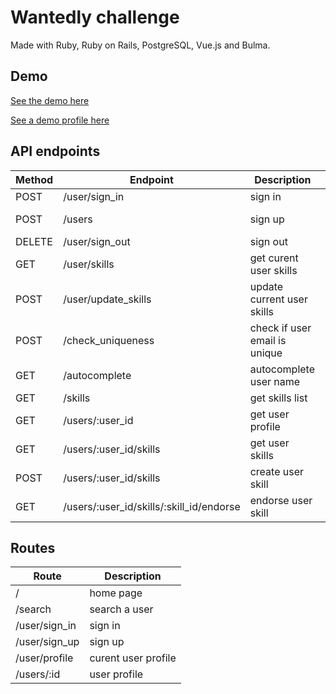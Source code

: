 # Wantedly challenge

Made with Ruby, Ruby on Rails, PostgreSQL, Vue.js and Bulma.

## Demo

[See the demo here](https://wantedly-web.herokuapp.com/)

[See a demo profile here](https://wantedly-web.herokuapp.com/users/1)

## API endpoints

| Method | Endpoint                                 | Description                   | Response    |
| ------ | ---------------------------------------- | ----------------------------- | ----------- |
| POST   | /user/sign_in                            | sign in                       | 200 OK      |
| POST   | /users                                   | sign up                       | 201 Created |
| DELETE | /user/sign_out                           | sign out                      | 200 OK      |
| GET    | /user/skills                             | get curent user skills        | 200 OK      |
| POST   | /user/update_skills                      | update current user skills    | 200 OK      |
| POST   | /check_uniqueness                        | check if user email is unique | 200 OK      |
| GET    | /autocomplete                            | autocomplete user name        | 200 OK      |
| GET    | /skills                                  | get skills list               | 200 OK      |
| GET    | /users/:user_id                          | get user profile              | 200 OK      |
| GET    | /users/:user_id/skills                   | get user skills               | 200 OK      |
| POST   | /users/:user_id/skills                   | create user skill             | 201 Created |
| GET    | /users/:user_id/skills/:skill_id/endorse | endorse user skill            | 200 OK      |

## Routes

| Route         | Description         |
| ------------- | ------------------- |
| /             | home page           |
| /search       | search a user       |
| /user/sign_in | sign in             |
| /user/sign_up | sign up             |
| /user/profile | curent user profile |
| /users/:id    | user profile        |
